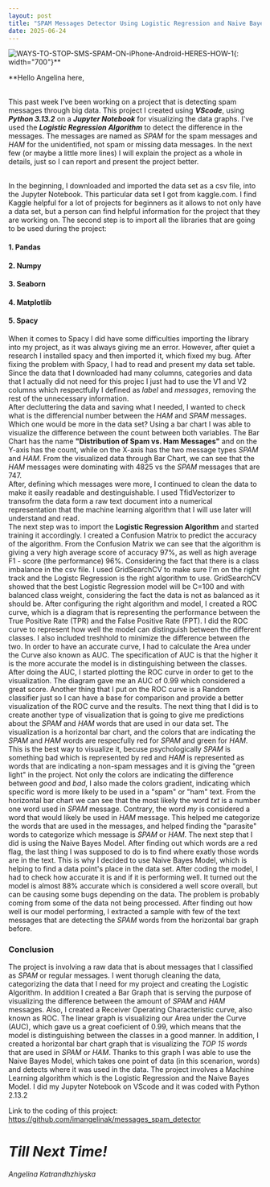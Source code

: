 ```yaml
---
layout: post
title: "SPAM Messages Detector Using Logistic Regression and Naive Bayes Model"
date: 2025-06-24
---
```


![WAYS-TO-STOP-SMS-SPAM-ON-iPhone-Android-HERES-HOW-1](imangelinak.github.io/_site/assets/img/favicons/WAYS-TO-STOP-SMS-SPAM-ON-iPhone-Android-HERES-HOW-1.jpg){: width="700"}**

**Hello Angelina here,

<br> This past week I've been working on a project that is detecting spam messages through big data. This project I created using ***VScode***, using ***Python 3.13.2*** on a ***Jupyter Notebook*** for visualizing the data graphs. I've used the ***Logistic Regression Algorithm*** to detect the difference in the messages. The messages are named as *SPAM* for the spam messages and *HAM* for the unidentified, not spam or missing data messages. 
In the next few (or maybe a little more lines) I will explain the project as a whole in details, just so I can report and present the project better.

<br> In the beginning, I downloaded and imported the data set as a csv file, into the Jupyter Notebook. 
This particular data set I got from kaggle.com. I find Kaggle helpful for a lot of projects for beginners as it allows to not only have a data set, but a person can find helpful information for the project that they are working on. 
The second step is to import all the libraries that are going to be used during the project: 
#### 1. Pandas
#### 2. Numpy 
#### 3. Seaborn
#### 4. Matplotlib
#### 5. Spacy
When it comes to Spacy I did have some difficulties importing the library into my project, as it was always giving me an error. However, after quiet a research I installed spacy and then imported it, which fixed my bug. 
After fixing the problem with Spacy, I had to read and present my data set table. 
Since the data that I downloaded had many columns, categories and data that I actually did not need for this projec I just had to use the V1 and V2 columns which respectfully I defined as *label* and *messages*, removing the rest of the unnecessary information. 
<br> After decluttering the data and saving what I needed, I wanted to check what is the differencial number between the *HAM* and *SPAM* messages. Which one would be more in the data set? 
Using a bar chart I was able to visualize the difference between the count between both variables. The Bar Chart has the name **"Distribution of Spam vs. Ham Messages"** and on the Y-axis has the count, while on the X-axis has the two message types *SPAM* and *HAM*. 
From the visualized data through Bar Chart, we can see that the *HAM* messages were dominating with 4825 vs the *SPAM* messages that are 747. 
<br> After, defining which messages were more, I continued to clean the data to make it easily readable and destinguishable. 
I used TfidVectorizer to transofrm the data form a raw text document into a numerical representation that the machine learning algorithm that I will use later will understand and read. 
<br> The next step was to import the **Logistic Regression Algorithm** and started training it accordingly. 
I created a Confusion Matrix to predict the accuracy of the algorithm. 
From the Confusion Matrix we can see that the algorithm is giving a very high average score of accuracy 97%, as well as high average F1 - score (the performance) 96%. Considering the fact that there is a class imbalance in the csv file. 
I used GridSearchCV to make sure I'm on the right track and the Logistc Regression is the right algorithm to use. GridSearchCV showed that the best Logistic Regression model will be C=100 and with balanced class weight, considering the fact the data is not as balanced as it should be. 
After configuring the right algorithm and model, I created a ROC curve, which is a diagram that is representing the performance between the True Positive Rate (TPR) and the False Positive Rate (FPT). 
I did the ROC curve to represent how well the model can distinguish between the different classes. I also included treshhold to minimize the difference between the two. 
In order to have an accurate curve, I had to calculate the Area under the Curve also known as AUC. The specification of AUC is that the higher it is the more accurate the model is in distinguishing between the classes. After doing the AUC, I started plotting the ROC curve in order to get to the visualization. The diagram gave me an AUC of 0.99 which considered a great score. 
Another thing that I put on the ROC curve is a Random classifier just so I can have a base for comparison and provide a better visualization of the ROC curve and the results. 
The next thing that I did is to create another type of visualization that is going to give me predictions about the *SPAM* and *HAM* words that are used in our data set. 
The visualization is a horizontal bar chart, and the colors that are indicating the *SPAM* and *HAM* words are respecfully red for *SPAM* and green for *HAM*. This is the best way to visualize it, becuse psychologically *SPAM* is something bad which is represented by red and *HAM* is represented as words that are indicating a non-spam messages and it is giving the "green light" in the project. 
Not only the colors are indicating the difference between *good* and *bad*, I also made the colors gradient, indicating which specific word is more likely to be used in a "spam" or "ham" text. 
From the horizontal bar chart we can see that the most likely the word *txt* is a number one word used in *SPAM* message. Contrary, the word *my* is considered a word that would likely be used in *HAM* message. 
This helped me categorize the words that are used in the messages, and helped finding the "parasite" words to categorize which message is *SPAM* or *HAM*. 
The next step that I did is using the Naive Bayes Model. 
After finding out which words are a red flag, the last thing I was supposed to do is to find where exatly those words are in the text. This is why I decided to use Naive Bayes Model, which is helping to find a data point's place in the data set. 
After coding the model, I had to check how accurate it is and if it is performing well. It turned out the model is almost 88% accurate which is considered a well score overall, but can be causing some bugs depending on the data. The problem is probably coming from some of the data not being processed.
After finding out how well is our model performing, I extracted a sample with few of the text messages that are detecting the *SPAM* words from the horizontal bar graph before.

### Conclusion 
The project is involving a raw data that is about messages that I classified as *SPAM* or regular messages. I went thorugh cleaning the data, categorizing the data that I need for my project and creating the Logistic Algorithm. 
In addition I created a Bar Graph that is serving the purpose of visualizing the difference between the amount of *SPAM* and *HAM* messages. Also, I created a Receiver Operating Characteristic curve, also known as ROC. The linear graph is visualizing our Area under the Curve (AUC), which gave us a great coeficient of 0.99, which means that the model is distinguishing between the classes in a good manner. In addition, I created a horizontal bar chart graph that is visualizing the *TOP 15 words* that are used in *SPAM* or *HAM*. Thanks to this graph I was able to use the Naive Bayes Model, which takes one point of data (in this scenarion, words) and detects where it was used in the data. The project involves a Machine Learning algorithm which is the Logistic Regression and the Naive Bayes Model. I did my Jupyter Notebook on VScode and it was coded with Python 2.13.2

Link to the coding of this project: https://github.com/imangelinak/messages_spam_detector 

# ***Till Next Time!*** #
*Angelina Katrandhzhiyska*
